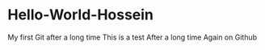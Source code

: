 # Hello-World-Hossein
My first Git after a long time
This is a test
After a long time
Again on Github
